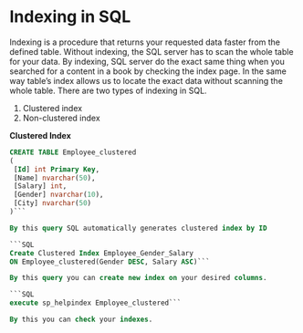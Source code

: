 # Indexing in SQL
Indexing is a procedure that returns your requested data faster from the defined table. Without indexing, 
the SQL server has to scan the whole table for your data. By indexing, SQL server do the exact same thing 
when you searched for a content in a book by checking the index page. In the same way table’s index allows 
us to locate the exact data without scanning the whole table. There are two types of indexing in SQL.

1. Clustered index
2. Non-clustered index

**Clustered Index**
```SQL
CREATE TABLE Employee_clustered
(
 [Id] int Primary Key,
 [Name] nvarchar(50),
 [Salary] int,
 [Gender] nvarchar(10),
 [City] nvarchar(50)
)```

By this query SQL automatically generates clustered index by ID

```SQL
Create Clustered Index Employee_Gender_Salary
ON Employee_clustered(Gender DESC, Salary ASC)```

By this query you can create new index on your desired columns.

```SQL
execute sp_helpindex Employee_clustered```

By this you can check your indexes.






